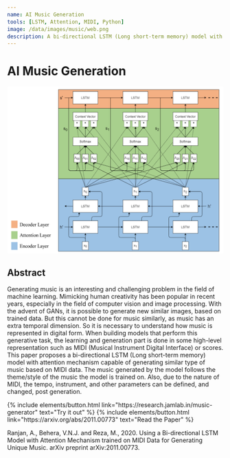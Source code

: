 ```yaml
---
name: AI Music Generation
tools: [LSTM, Attention, MIDI, Python]
image: /data/images/music/web.png
description: A bi-directional LSTM (Long short-term memory) model with attention mechanism capable of generating similar type of music based on MIDI data.
---
```


# AI Music Generation

![preview](/data/images/music/model.png)

## Abstract
Generating music is an interesting and challenging problem in the field of machine learning. Mimicking human creativity has been popular in recent years, especially in the field of computer vision and image processing. With the advent of GANs, it is possible to generate new similar images, based on trained data. But this cannot be done for music similarly, as music has an extra temporal dimension. So it is necessary to understand how music is represented in digital form. When building models that perform this generative task, the learning and generation part is done in some high-level representation such as MIDI (Musical Instrument Digital Interface) or scores. This paper proposes a bi-directional LSTM (Long short-term memory) model with attention mechanism capable of generating similar type of music based on MIDI data. The music generated by the model follows the theme/style of the music the model is trained on. Also, due to the nature of MIDI, the tempo, instrument, and other parameters can be defined, and changed, post generation.

<p class="text-center">
{% include elements/button.html link="https://research.jamlab.in/music-generator" text="Try it out" %}
{% include elements/button.html link="https://arxiv.org/abs/2011.00773" text="Read the Paper" %}
</p>

Ranjan, A., Behera, V.N.J. and Reza, M., 2020. Using a Bi-directional LSTM Model with Attention Mechanism trained on MIDI Data for Generating Unique Music. arXiv preprint arXiv:2011.00773.
